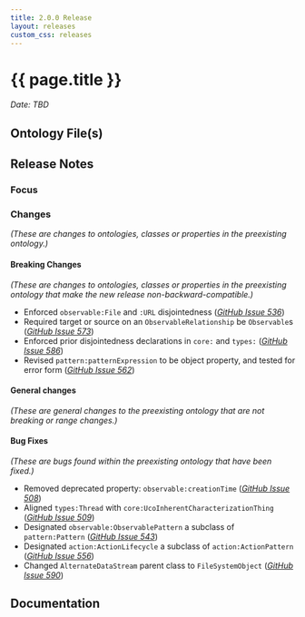 ```yaml
---
title: 2.0.0 Release
layout: releases
custom_css: releases
---
```


# {{ page.title }}

*Date: TBD*


## Ontology File(s)


## Release Notes


### Focus


### Changes

*(These are changes to ontologies, classes or properties in the preexisting ontology.)*


#### Breaking Changes

*(These are changes to ontologies, classes or properties in the preexisting ontology that make the new release non-backward-compatible.)*

* Enforced `observable:File` and `:URL` disjointedness ([*GitHub Issue 536*](https://github.com/ucoProject/UCO/issues/536))
* Required target or source on an `ObservableRelationship` be `Observable`s ([*GitHub Issue 573*](https://github.com/ucoProject/UCO/issues/573))
* Enforced prior disjointedness declarations in `core:` and `types:` ([*GitHub Issue 586*](https://github.com/ucoProject/UCO/issues/586))
* Revised `pattern:patternExpression` to be object property, and tested for error form ([*GitHub Issue 562*](https://github.com/ucoProject/UCO/issues/562))


#### General changes

*(These are general changes to the preexisting ontology that are not breaking or range changes.)*


#### Bug Fixes

*(These are bugs found within the preexisting ontology that have been fixed.)*

* Removed deprecated property: `observable:creationTime` ([*GitHub Issue 508*](https://github.com/ucoProject/UCO/issues/508))
* Aligned `types:Thread` with `core:UcoInherentCharacterizationThing` ([*GitHub Issue 509*](https://github.com/ucoProject/UCO/issues/509))
* Designated `observable:ObservablePattern` a subclass of `pattern:Pattern` ([*GitHub Issue 543*](https://github.com/ucoProject/UCO/issues/543))
* Designated `action:ActionLifecycle` a subclass of `action:ActionPattern` ([*GitHub Issue 556*](https://github.com/ucoProject/UCO/issues/556))
* Changed `AlternateDataStream` parent class to `FileSystemObject` ([*GitHub Issue 590*](https://github.com/ucoProject/UCO/issues/590))


## Documentation
